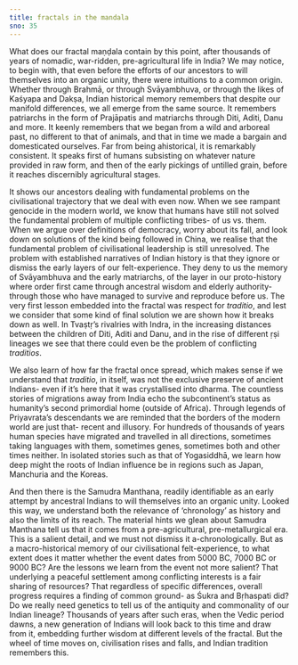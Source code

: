 ```yaml
---
title: fractals in the mandala
sno: 35
---
```


What does our fractal maṇḍala contain by this point, after thousands of years of nomadic, war-ridden, pre-agricultural life in India? We may notice, to begin with, that even before the efforts of our ancestors to will themselves into an organic unity, there were intuitions to a common origin. Whether through Brahmā, or through Svāyambhuva, or through the likes of Kaśyapa and Dakṣa, Indian historical memory remembers that despite our manifold differences, we all emerge from the same source. It remembers patriarchs in the form of Prajāpatis and matriarchs through Diti, Aditi, Danu and more. It keenly remembers that we began from a wild and arboreal past, no different to that of animals, and that in time we made a bargain and domesticated ourselves. Far from being ahistorical, it is remarkably consistent. It speaks first of humans subsisting on whatever nature provided in raw form, and then of the early pickings of untilled grain, before it reaches discernibly agricultural stages.

It shows our ancestors dealing with fundamental problems on the civilisational trajectory that we deal with even now. When we see rampant genocide in the modern world, we know that humans have still not solved the fundamental problem of multiple conflicting tribes- of us vs. them. When we argue over definitions of democracy, worry about its fall, and look down on solutions of the kind being followed in China, we realise that the fundamental problem of civilisational leadership is still unresolved. The problem with established narratives of Indian history is that they ignore or dismiss the early layers of our felt-experience. They deny to us the memory of Svāyambhuva and the early matriarchs, of the layer in our proto-history where order first came through ancestral wisdom and elderly authority- through those who have managed to survive and reproduce before us. The very first lesson embedded into the fractal was respect for *traditio*, and lest we consider that some kind of final solution we are shown how it breaks down as well. In Tvaṣtṛ’s rivalries with Indra, in the increasing distances between the children of Diti, Aditi and Danu, and in the rise of different ṛṣi lineages we see that there could even be the problem of conflicting *traditios*.

We also learn of how far the fractal once spread, which makes sense if we understand that *traditio*, in itself, was not the exclusive preserve of ancient Indians- even if it’s here that it was crystallised into dharma. The countless stories of migrations away from India echo the subcontinent’s status as humanity’s second primordial home (outside of Africa). Through legends of Priyavrata’s descendants we are reminded that the borders of the modern world are just that- recent and illusory. For hundreds of thousands of years human species have migrated and travelled in all directions, sometimes taking languages with them, sometimes genes, sometimes both and other times neither. In isolated stories such as that of Yogasiddhā, we learn how deep might the roots of Indian influence be in regions such as Japan, Manchuria and the Koreas.

And then there is the Samudra Manthana, readily identifiable as an early attempt by ancestral Indians to will themselves into an organic unity. Looked this way, we understand both the relevance of ‘chronology’ as history and also the limits of its reach. The material hints we glean about Samudra Manthana tell us that it comes from a pre-agricultural, pre-metallurgical era. This is a salient detail, and we must not dismiss it a-chronologically. But as a macro-historical memory of our civilisational felt-experience, to what extent does it matter whether the event dates from 5000 BC, 7000 BC or 9000 BC? Are the lessons we learn from the event not more salient? That underlying a peaceful settlement among conflicting interests is a fair sharing of resources? That regardless of specific differences, overall progress requires a finding of common ground- as Śukra and Bṛhaspati did? Do we really need genetics to tell us of the antiquity and commonality of our Indian lineage? Thousands of years after such eras, when the Vedic period dawns, a new generation of Indians will look back to this time and draw from it, embedding further wisdom at different levels of the fractal. But the wheel of time moves on, civilisation rises and falls, and Indian tradition remembers this.